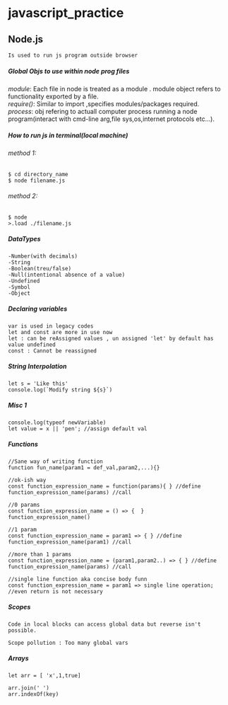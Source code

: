 # javascript_practice

## Node.js
    Is used to run js program outside browser

##### Global Objs to use within node prog files
   _module_:  Each file in node is treated as a module . module object refers to functionality exported by a file.<br/>
   _require()_:   Similar to import ,specifies modules/packages required.<br/>
   _process_:   obj refering to actuall computer process running a node program(interact with cmd-line arg,file sys,os,internet protocols etc...).<br/>


##### How to run js in terminal(local machine)

###### method 1: 
    $ cd directory_name
    $ node filename.js
    
###### method 2:

    $ node
    >.load ./filename.js
    
##### DataTypes
    -Number(with decimals)
    -String
    -Boolean(treu/false)
    -Null(intentional absence of a value)
    -Undefined
    -Symbol
    -Object

##### Declaring variables
    var is used in legacy codes
    let and const are more in use now
    let : can be reAssigned values , un assigned 'let' by default has value undefined
    const : Cannot be reassigned
##### String Interpolation
    let s = 'Like this'
    console.log(`Modify string ${s}`)

##### Misc 1
    console.log(typeof newVariable)
    let value = x || 'pen'; //assign default val
    
##### Functions

    //Sane way of writing function
    function fun_name(param1 = def_val,param2,...){}
    
    //ok-ish way
    const function_expression_name = function(params){ } //define
    function_expression_name(params) //call
    
    //0 params
    const function_expression_name = () => {  }
    function_expression_name()
    
    //1 param
    const function_expression_name = param1 => { } //define
    function_expression_name(param1) //call
    
    //more than 1 params
    const function_expression_name = (param1,param2..) => { } //define
    function_expression_name(params) //call
    
    //single line function aka concise body funn
    const function_expression_name = param1 => single line operation; //even return is not necessary
    
##### Scopes
    Code in local blocks can access global data but reverse isn't possible.
    
    Scope pollution : Too many global vars
    
##### Arrays
    let arr = [ 'x',1,true]
    
    arr.join(' ')
    arr.indexOf(key)
    

    
